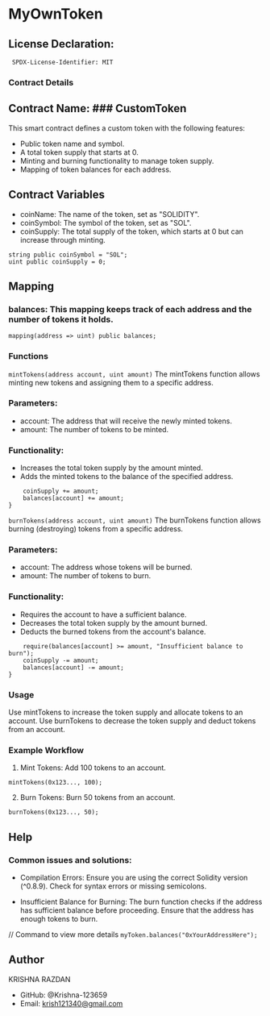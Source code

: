 # MyOwnToken
## License Declaration:
``` SPDX-License-Identifier: MIT```
### Contract Details
## Contract Name: ### CustomToken
This smart contract defines a custom token with the following features:

* Public token name and symbol.
* A total token supply that starts at 0.
* Minting and burning functionality to manage token supply.
* Mapping of token balances for each address.

## Contract Variables
* coinName: The name of the token, set as "SOLIDITY".
* coinSymbol: The symbol of the token, set as "SOL".
* coinSupply: The total supply of the token, which starts at 0 but can increase through minting.
```string public coinName = "SOLIDITY";
string public coinSymbol = "SOL";
uint public coinSupply = 0;
```

## Mapping
### balances: This mapping keeps track of each address and the number of tokens it holds.

```mapping(address => uint) public balances;```

### Functions
```mintTokens(address account, uint amount)```
The mintTokens function allows minting new tokens and assigning them to a specific address.

### Parameters:
* account: The address that will receive the newly minted tokens.
* amount: The number of tokens to be minted.

### Functionality:
* Increases the total token supply by the amount minted.
* Adds the minted tokens to the balance of the specified address.

```function mintTokens(address account, uint amount) public {
    coinSupply += amount;
    balances[account] += amount;
}
```

```burnTokens(address account, uint amount)```
The burnTokens function allows burning (destroying) tokens from a specific address.

### Parameters:
* account: The address whose tokens will be burned.
* amount: The number of tokens to burn.

### Functionality:
* Requires the account to have a sufficient balance.
* Decreases the total token supply by the amount burned.
* Deducts the burned tokens from the account's balance.

```function burnTokens(address account, uint amount) public {
    require(balances[account] >= amount, "Insufficient balance to burn");
    coinSupply -= amount;
    balances[account] -= amount;
}
```

### Usage
Use mintTokens to increase the token supply and allocate tokens to an account.
Use burnTokens to decrease the token supply and deduct tokens from an account.

### Example Workflow
1. Mint Tokens: Add 100 tokens to an account.
```
mintTokens(0x123..., 100);
```

2. Burn Tokens: Burn 50 tokens from an account.
```
burnTokens(0x123..., 50);
```

## Help
### Common issues and solutions:

* Compilation Errors: Ensure you are using the correct Solidity version (^0.8.9). Check for syntax errors or missing semicolons.

* Insufficient Balance for Burning: The burn function checks if the address has sufficient balance before proceeding. Ensure that the address has enough tokens to burn.

// Command to view more details
```myToken.balances("0xYourAddressHere");```

## Author
KRISHNA RAZDAN

* GitHub: @Krishna-123659
* Email: krish121340@gmail.com
